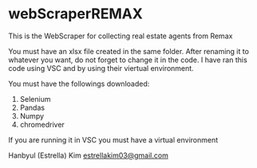 # webScraperREMAX
This is the WebScraper for collecting real estate agents from Remax

You must have an xlsx file created in the same folder. After renaming it to whatever you want, do not forget to change it in the code.
I have ran this code using VSC and by using their viertual environment.

You must have the followings downloaded:
1. Selenium
2. Pandas
3. Numpy
4. chromedriver

If you are running it in VSC you must have a virtual environment

Hanbyul (Estrella) Kim
estrellakim03@gmail.com
